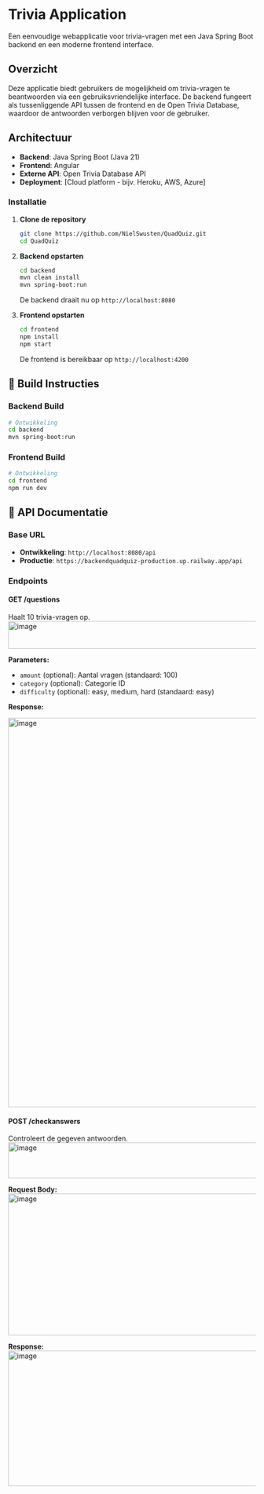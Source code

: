 # Trivia Application

Een eenvoudige webapplicatie voor trivia-vragen met een Java Spring Boot backend en een moderne frontend interface.

## Overzicht

Deze applicatie biedt gebruikers de mogelijkheid om trivia-vragen te beantwoorden via een gebruiksvriendelijke interface. De backend fungeert als tussenliggende API tussen de frontend en de Open Trivia Database, waardoor de antwoorden verborgen blijven voor de gebruiker.

## Architectuur

- **Backend**: Java Spring Boot (Java 21)
- **Frontend**: Angular
- **Externe API**: Open Trivia Database API
- **Deployment**: [Cloud platform - bijv. Heroku, AWS, Azure]


### Installatie

1. **Clone de repository**
   ```bash
   git clone https://github.com/NielSwusten/QuadQuiz.git
   cd QuadQuiz
   ```

2. **Backend opstarten**
   ```bash
   cd backend
   mvn clean install
   mvn spring-boot:run
   ```
   
   De backend draait nu op `http://localhost:8080`

3. **Frontend opstarten**
   ```bash
   cd frontend
   npm install
   npm start
   ```
   
   De frontend is bereikbaar op `http://localhost:4200`

## 🔧 Build Instructies

### Backend Build

```bash
# Ontwikkeling
cd backend
mvn spring-boot:run


```

### Frontend Build

```bash
# Ontwikkeling
cd frontend
npm run dev

```


## 📡 API Documentatie

### Base URL
- **Ontwikkeling**: `http://localhost:8080/api`
- **Productie**: `https://backendquadquiz-production.up.railway.app/api`

### Endpoints

#### GET /questions
Haalt 10 trivia-vragen op.
<img width="1733" height="56" alt="image" src="https://github.com/user-attachments/assets/2665b7d9-55df-48f5-be5b-3ac41f7c6bc4" />

**Parameters:**
- `amount` (optional): Aantal vragen (standaard: 100)
- `category` (optional): Categorie ID
- `difficulty` (optional): easy, medium, hard (standaard: easy)

**Response:**

<img width="1734" height="793" alt="image" src="https://github.com/user-attachments/assets/2289c78e-7a27-4a5d-b6c0-7d4bd635b4d1" />


#### POST /checkanswers
Controleert de gegeven antwoorden.
<img width="1742" height="73" alt="image" src="https://github.com/user-attachments/assets/7f84dfb9-7b9e-4f4e-8142-4b4af400c605" />

**Request Body:**
<img width="721" height="289" alt="image" src="https://github.com/user-attachments/assets/496820bc-7ad4-4bc4-b178-84fa9e9b5b83" />


**Response:**
<img width="639" height="276" alt="image" src="https://github.com/user-attachments/assets/eecb6e17-7c37-47d5-b67d-c64887319fe7" />

